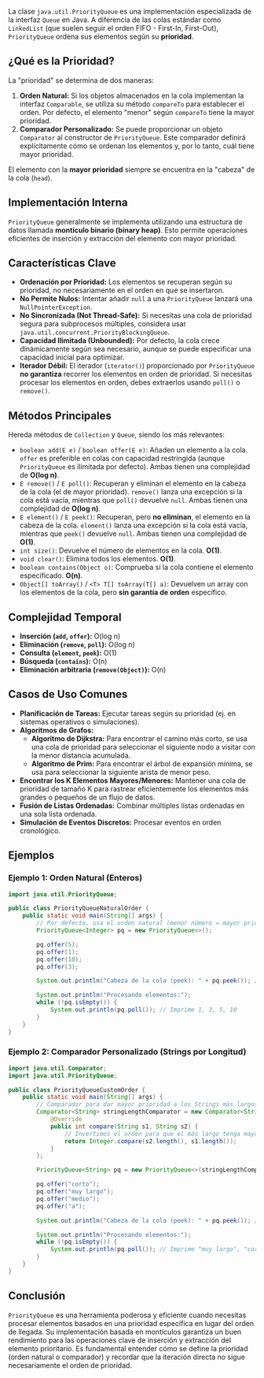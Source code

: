 La clase `java.util.PriorityQueue` es una implementación especializada de la interfaz `Queue` en Java. A diferencia de las colas estándar como `LinkedList` (que suelen seguir el orden FIFO - First-In, First-Out), `PriorityQueue` ordena sus elementos según su **prioridad**.

## ¿Qué es la Prioridad?

La "prioridad" se determina de dos maneras:

1.  **Orden Natural:** Si los objetos almacenados en la cola implementan la interfaz `Comparable`, se utiliza su método `compareTo` para establecer el orden. Por defecto, el elemento "menor" según `compareTo` tiene la mayor prioridad.
2.  **Comparador Personalizado:** Se puede proporcionar un objeto `Comparator` al constructor de `PriorityQueue`. Este comparador definirá explícitamente cómo se ordenan los elementos y, por lo tanto, cuál tiene mayor prioridad.

El elemento con la **mayor prioridad** siempre se encuentra en la "cabeza" de la cola (`head`).

## Implementación Interna

`PriorityQueue` generalmente se implementa utilizando una estructura de datos llamada **montículo binario (binary heap)**. Esto permite operaciones eficientes de inserción y extracción del elemento con mayor prioridad.

## Características Clave

*   **Ordenación por Prioridad:** Los elementos se recuperan según su prioridad, no necesariamente en el orden en que se insertaron.
*   **No Permite Nulos:** Intentar añadir `null` a una `PriorityQueue` lanzará una `NullPointerException`.
*   **No Sincronizada (Not Thread-Safe):** Si necesitas una cola de prioridad segura para subprocesos múltiples, considera usar `java.util.concurrent.PriorityBlockingQueue`.
*   **Capacidad Ilimitada (Unbounded):** Por defecto, la cola crece dinámicamente según sea necesario, aunque se puede especificar una capacidad inicial para optimizar.
*   **Iterador Débil:** El iterador (`iterator()`) proporcionado por `PriorityQueue` **no garantiza** recorrer los elementos en orden de prioridad. Si necesitas procesar los elementos en orden, debes extraerlos usando `poll()` o `remove()`.

## Métodos Principales

Hereda métodos de `Collection` y `Queue`, siendo los más relevantes:

*   `boolean add(E e)` / `boolean offer(E e)`: Añaden un elemento a la cola. `offer` es preferible en colas con capacidad restringida (aunque `PriorityQueue` es ilimitada por defecto). Ambas tienen una complejidad de **O(log n)**.
*   `E remove()` / `E poll()`: Recuperan y eliminan el elemento en la cabeza de la cola (el de mayor prioridad). `remove()` lanza una excepción si la cola está vacía, mientras que `poll()` devuelve `null`. Ambas tienen una complejidad de **O(log n)**.
*   `E element()` / `E peek()`: Recuperan, pero **no eliminan**, el elemento en la cabeza de la cola. `element()` lanza una excepción si la cola está vacía, mientras que `peek()` devuelve `null`. Ambas tienen una complejidad de **O(1)**.
*   `int size()`: Devuelve el número de elementos en la cola. **O(1)**.
*   `void clear()`: Elimina todos los elementos. **O(1)**.
*   `boolean contains(Object o)`: Comprueba si la cola contiene el elemento especificado. **O(n)**.
*   `Object[] toArray()` / `<T> T[] toArray(T[] a)`: Devuelven un array con los elementos de la cola, pero **sin garantía de orden** específico.

## Complejidad Temporal

*   **Inserción (`add`, `offer`):** O(log n)
*   **Eliminación (`remove`, `poll`):** O(log n)
*   **Consulta (`element`, `peek`):** O(1)
*   **Búsqueda (`contains`):** O(n)
*   **Eliminación arbitraria (`remove(Object)`):** O(n)

## Casos de Uso Comunes

*   **Planificación de Tareas:** Ejecutar tareas según su prioridad (ej. en sistemas operativos o simulaciones).
*   **Algoritmos de Grafos:**
    *   **Algoritmo de Dijkstra:** Para encontrar el camino más corto, se usa una cola de prioridad para seleccionar el siguiente nodo a visitar con la menor distancia acumulada.
    *   **Algoritmo de Prim:** Para encontrar el árbol de expansión mínima, se usa para seleccionar la siguiente arista de menor peso.
*   **Encontrar los K Elementos Mayores/Menores:** Mantener una cola de prioridad de tamaño K para rastrear eficientemente los elementos más grandes o pequeños de un flujo de datos.
*   **Fusión de Listas Ordenadas:** Combinar múltiples listas ordenadas en una sola lista ordenada.
*   **Simulación de Eventos Discretos:** Procesar eventos en orden cronológico.

## Ejemplos

### Ejemplo 1: Orden Natural (Enteros)

```java
import java.util.PriorityQueue;

public class PriorityQueueNaturalOrder {
    public static void main(String[] args) {
        // Por defecto, usa el orden natural (menor número = mayor prioridad)
        PriorityQueue<Integer> pq = new PriorityQueue<>();

        pq.offer(5);
        pq.offer(1);
        pq.offer(10);
        pq.offer(3);

        System.out.println("Cabeza de la cola (peek): " + pq.peek()); // Muestra 1

        System.out.println("Procesando elementos:");
        while (!pq.isEmpty()) {
            System.out.println(pq.poll()); // Imprime 1, 3, 5, 10
        }
    }
}
```

### Ejemplo 2: Comparador Personalizado (Strings por Longitud)

```java
import java.util.Comparator;
import java.util.PriorityQueue;

public class PriorityQueueCustomOrder {
    public static void main(String[] args) {
        // Comparador para dar mayor prioridad a los Strings más largos
        Comparator<String> stringLengthComparator = new Comparator<String>() {
            @Override
            public int compare(String s1, String s2) {
                // Invertimos el orden para que el más largo tenga mayor prioridad
                return Integer.compare(s2.length(), s1.length());
            }
        };

        PriorityQueue<String> pq = new PriorityQueue<>(stringLengthComparator);

        pq.offer("corto");
        pq.offer("muy largo");
        pq.offer("medio");
        pq.offer("a");

        System.out.println("Cabeza de la cola (peek): " + pq.peek()); // Muestra "muy largo"

        System.out.println("Procesando elementos:");
        while (!pq.isEmpty()) {
            System.out.println(pq.poll()); // Imprime "muy largo", "corto", "medio", "a"
        }
    }
}
```

## Conclusión

`PriorityQueue` es una herramienta poderosa y eficiente cuando necesitas procesar elementos basados en una prioridad específica en lugar del orden de llegada. Su implementación basada en montículos garantiza un buen rendimiento para las operaciones clave de inserción y extracción del elemento prioritario. Es fundamental entender cómo se define la prioridad (orden natural o comparador) y recordar que la iteración directa no sigue necesariamente el orden de prioridad.
```